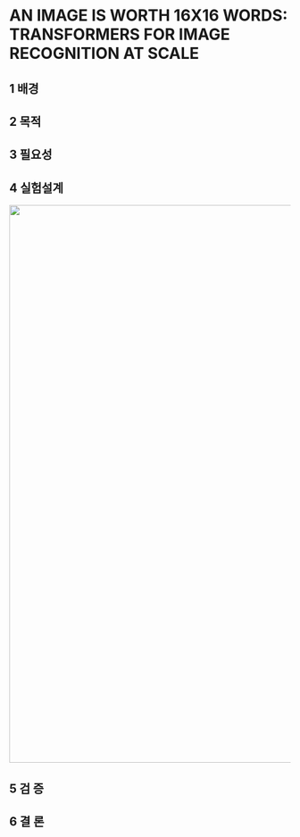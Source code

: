 # AN IMAGE IS WORTH 16X16 WORDS: TRANSFORMERS FOR IMAGE RECOGNITION AT SCALE

## 1 배경





## 2 목적




## 3 필요성




## 4 실험설계


<p align="center">
<img src=https://production-media.paperswithcode.com/methods/Screen_Shot_2021-01-26_at_9.43.31_PM_uI4jjMq.png style="width: 1000px; heigth: 800px;"/>
  </p>


## 5 검 증



## 6 결 론



















